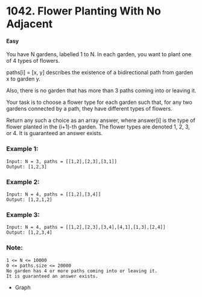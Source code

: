 # 1042. Flower Planting With No Adjacent
#### Easy

You have N gardens, labelled 1 to N.  In each garden, you want to plant one of 4 types of flowers.

paths[i] = [x, y] describes the existence of a bidirectional path from garden x to garden y.

Also, there is no garden that has more than 3 paths coming into or leaving it.

Your task is to choose a flower type for each garden such that, for any two gardens connected by a path, they have different types of flowers.

Return any such a choice as an array answer, where answer[i] is the type of flower planted in the (i+1)-th garden.  The flower types are denoted 1, 2, 3, or 4.  It is guaranteed an answer exists.

 

### Example 1:
```
Input: N = 3, paths = [[1,2],[2,3],[3,1]]
Output: [1,2,3]
```

### Example 2:
```
Input: N = 4, paths = [[1,2],[3,4]]
Output: [1,2,1,2]
```

### Example 3:

```
Input: N = 4, paths = [[1,2],[2,3],[3,4],[4,1],[1,3],[2,4]]
Output: [1,2,3,4]
```
 

### Note:

```
1 <= N <= 10000
0 <= paths.size <= 20000
No garden has 4 or more paths coming into or leaving it.
It is guaranteed an answer exists.
```

* Graph